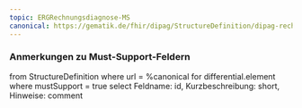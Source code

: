 ```yaml
---
topic: ERGRechnungsdiagnose-MS
canonical: https://gematik.de/fhir/dipag/StructureDefinition/dipag-rechnungsdiagnose
---
```


### Anmerkungen zu Must-Support-Feldern

<fql>
from
	StructureDefinition
where 
    url = %canonical
for differential.element
where mustSupport = true
select
	Feldname: id, Kurzbeschreibung: short, Hinweise: comment
</fql>

